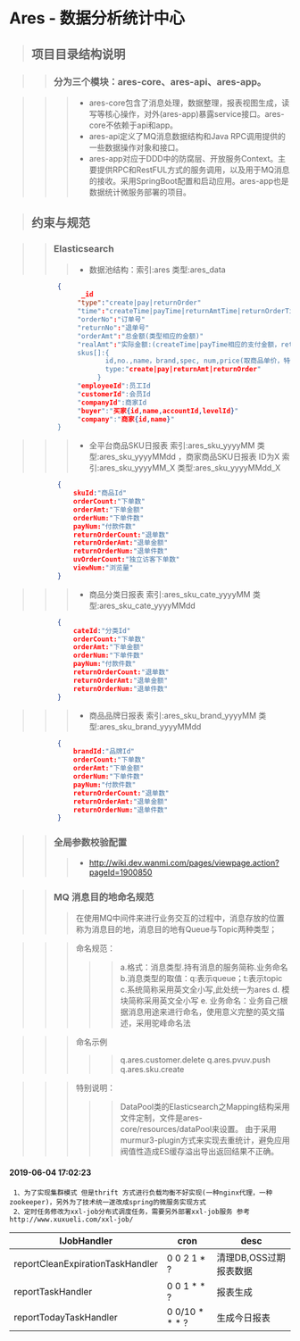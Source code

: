 # Ares - 数据分析统计中心

> ## 项目目录结构说明

>> ### 分为三个模块：ares-core、ares-api、ares-app。

>>> * ares-core包含了消息处理，数据整理，报表视图生成，读写等核心操作，对外(ares-app)暴露service接口。ares-core不依赖于api和app。
>>> * ares-api定义了MQ消息数据结构和Java RPC调用提供的一些数据操作对象和接口。
>>> * ares-app对应于DDD中的防腐层、开放服务Context。主要提供RPC和RestFUL方式的服务调用，以及用于MQ消息的接收。采用SpringBoot配置和启动应用。ares-app也是数据统计微服务部署的项目。

> ## 约束与规范

>> ### Elasticsearch
>>> * 数据池结构：索引:ares 类型:ares_data
```json 
            {
                  _id
                 "type":"create|pay|returnOrder"
                 "time":"createTime|payTime|returnAmtTime|returnOrderTime"(类型相应的时间)
                 "orderNo":"订单号"
                 "returnNo":"退单号"
                 "orderAmt":"总金额(类型相应的金额)"
                 "realAmt":"实际金额:(createTime|payTime相应的支付金额，returnOrderTime相应的退款金额):
                 skus[]:{
                        id,no.,name，brand,spec, num,price(取商品单价，特价商品取商品件数平摊特价金额，特价商品取退货商品件数平摊特价金额)，catId[],
                        type:"create|pay|returnAmt|returnOrder"
                      }
                 "employeeId":员工Id
                 "customerId":会员Id
                 "companyId":商家Id
                 "buyer":"买家{id,name,accountId,levelId}"
                 "company":"商家{id,name}"
            }
```

>>> * 全平台商品SKU日报表 索引:ares_sku_yyyyMM 类型:ares_sku_yyyyMMdd ，商家商品SKU日报表 ID为X 索引:ares_sku_yyyyMM_X 类型:ares_sku_yyyyMMdd_X
```json 
            {
                skuId:"商品Id"
                orderCount:"下单数"
                orderAmt:"下单金额"
                orderNum:"下单件数"
                payNum:"付款件数"
                returnOrderCount:"退单数"
                returnOrderAmt:"退单金额"
                returnOrderNum:"退单件数" 
                uvOrderCount:"独立访客下单数"
                viewNum:"浏览量"
            }
```

>>> * 商品分类日报表 索引:ares_sku_cate_yyyyMM 类型:ares_sku_cate_yyyyMMdd 
```json 
            {
                cateId:"分类Id"
                orderCount:"下单数"
                orderAmt:"下单金额"
                orderNum:"下单件数"
                payNum:"付款件数"
                returnOrderCount:"退单数"
                returnOrderAmt:"退单金额"
                returnOrderNum:"退单件数" 
            }
```

>>> * 商品品牌日报表 索引:ares_sku_brand_yyyyMM 类型:ares_sku_brand_yyyyMMdd 
```json 
            {
                brandId:"品牌Id"
                orderCount:"下单数"
                orderAmt:"下单金额"
                orderNum:"下单件数"
                payNum:"付款件数"
                returnOrderCount:"退单数"
                returnOrderAmt:"退单金额"
                returnOrderNum:"退单件数" 
            }
```
>> ### 全局参数校验配置
>>> * http://wiki.dev.wanmi.com/pages/viewpage.action?pageId=1900850

>> ### MQ 消息目的地命名规范
>>> 在使用MQ中间件来进行业务交互的过程中，消息存放的位置称为消息目的地，消息目的地有Queue与Topic两种类型；

>>> 命名规范：
>>>>>  a.格式：消息类型.持有消息的服务简称.业务命名
>>>>>  b.消息类型的取值：q:表示queue；t:表示topic
>>>>>  c.系统简称采用英文全小写,此处统一为ares
>>>>>  d. 模块简称采用英文全小写
>>>>>  e. 业务命名：业务自己根据消息用途来进行命名，使用意义完整的英文描述，采用驼峰命名法

>>> 命名示例
>>>>>  q.ares.customer.delete
>>>>>  q.ares.pvuv.push
>>>>>  q.ares.sku.create    
              
>>> 特别说明：
>>>>>  DataPool类的Elasticsearch之Mapping结构采用文件定制，文件是ares-core/resources/dataPool来设置。 由于采用murmur3-plugin方式来实现去重统计，避免应用阀值性造成ES缓存溢出导出返回结果不正确。

#### 2019-06-04 17:02:23
```
 1、为了实现集群模式 但是thrift 方式进行负载均衡不好实现(一种nginx代理，一种zookeeper)，另外为了技术统一遂改成spring的微服务实现方式  
 2、定时任务修改为xxl-job分布式调度任务，需要另外部署xxl-job服务 参考http://www.xuxueli.com/xxl-job/
```
| IJobHandler | cron | desc |
| ----------- | ---- | ---- |
| reportCleanExpirationTaskHandler | 0 0 2 1 * ? | 清理DB,OSS过期报表数据 |
| reportTaskHandler | 0 0 1 * * ? | 报表生成 |
| reportTodayTaskHandler | 0 0/10 * * * ? | 生成今日报表 |